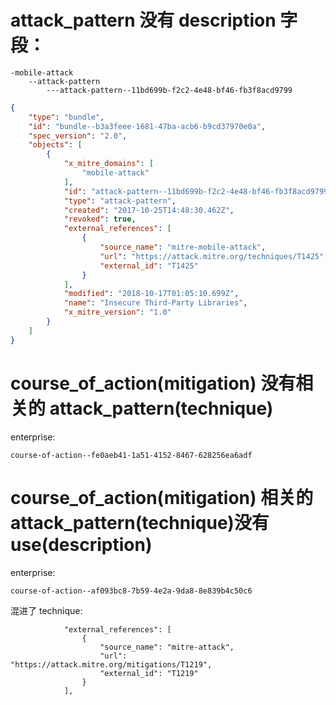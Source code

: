 # attack_pattern 没有 description 字段：
    -mobile-attack
        --attack-pattern
            ---attack-pattern--11bd699b-f2c2-4e48-bf46-fb3f8acd9799

```json
{
    "type": "bundle",
    "id": "bundle--b3a3feee-1681-47ba-acb6-b9cd37970e0a",
    "spec_version": "2.0",
    "objects": [
        {
            "x_mitre_domains": [
                "mobile-attack"
            ],
            "id": "attack-pattern--11bd699b-f2c2-4e48-bf46-fb3f8acd9799",
            "type": "attack-pattern",
            "created": "2017-10-25T14:48:30.462Z",
            "revoked": true,
            "external_references": [
                {
                    "source_name": "mitre-mobile-attack",
                    "url": "https://attack.mitre.org/techniques/T1425",
                    "external_id": "T1425"
                }
            ],
            "modified": "2018-10-17T01:05:10.699Z",
            "name": "Insecure Third-Party Libraries",
            "x_mitre_version": "1.0"
        }
    ]
}
```

# course_of_action(mitigation) 没有相关的 attack_pattern(technique)

enterprise:

```
course-of-action--fe0aeb41-1a51-4152-8467-628256ea6adf
```

# course_of_action(mitigation) 相关的 attack_pattern(technique)没有 use(description)

enterprise:

```
course-of-action--af093bc8-7b59-4e2a-9da8-8e839b4c50c6
```

混进了 technique:

```
            "external_references": [
                {
                    "source_name": "mitre-attack",
                    "url": "https://attack.mitre.org/mitigations/T1219",
                    "external_id": "T1219"
                }
            ],
```